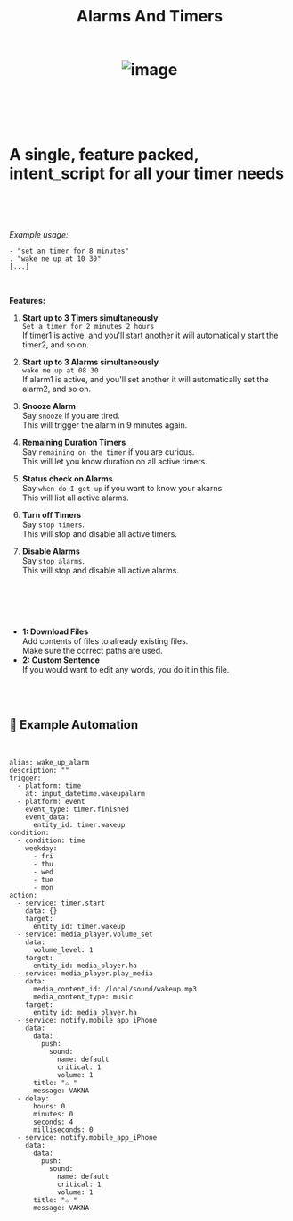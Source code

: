
<h1 align="center">
<br>

Alarms And Timers<br>
<br>

![image](https://github.com/pungkula1337anka/Voice-Stuff/assets/105579081/b034fb2d-28a3-4564-aa55-ad5ed24a4d99)


</h1><br>
<br><br>

# __A single, feature packed, intent_script for all your timer needs__ <br><br>


<br>

_Example usage:_
```
- "set an timer for 8 minutes"
. "wake ne up at 10 30"
[...] 
```
<br>

__Features:__

1. __Start up to 3 Timers simultaneously__  <br> 
`Set a timer for 2 minutes 2 hours` <br>
If timer1 is active, and you'll start another it will automatically start the timer2, and so on. <br>

2. __Start up to 3 Alarms simultaneously__  <br> 
`wake me up at 08 30` <br>
If alarm1 is active, and you'll set another it will automatically set the alarm2, and so on. <br>

3. __Snooze Alarm__  <br> 
Say `snooze` if you are tired. <br>
This will trigger the alarm in 9 minutes again. <br>

4. __Remaining Duration Timers__  <br> 
Say `remaining on the timer` if you are curious. <br>
This will let you know duration on all active timers. <br>

5. __Status check on Alarms__  <br> 
Say `when do I get up` if you want to know your akarns <br>
This will list all active alarms. <br>

6. __Turn off Timers__  <br> 
Say `stop timers`. <br>
This will stop and disable all active timers. <br>

7. __Disable Alarms__  <br> 
Say `stop alarms`. <br>
This will stop and disable all active alarms. <br>





<br><br>

<br>


- **1: Download Files** <br>
Add contents of files to already existing files. <br>
Make sure the correct paths are used. <br>
- **2: Custom Sentence** <br>
If you would want to edit any words, you do it in this file. <br> 

<br><br>


## 🦆 Example Automation <br>

<br>

```
alias: wake_up_alarm
description: ""
trigger:
  - platform: time
    at: input_datetime.wakeupalarm
  - platform: event
    event_type: timer.finished
    event_data:
      entity_id: timer.wakeup    
condition:
  - condition: time
    weekday:
      - fri
      - thu
      - wed
      - tue
      - mon
action:
  - service: timer.start
    data: {}
    target:
      entity_id: timer.wakeup
  - service: media_player.volume_set
    data:
      volume_level: 1
    target:
      entity_id: media_player.ha
  - service: media_player.play_media
    data:
      media_content_id: /local/sound/wakeup.mp3
      media_content_type: music
    target:
      entity_id: media_player.ha
  - service: notify.mobile_app_iPhone
    data:
      data:
        push:
          sound:
            name: default
            critical: 1
            volume: 1
      title: "⚠️ "
      message: VAKNA
  - delay:
      hours: 0
      minutes: 0
      seconds: 4
      milliseconds: 0
  - service: notify.mobile_app_iPhone
    data:
      data:
        push:
          sound:
            name: default
            critical: 1
            volume: 1
      title: "⚠️ "
      message: VAKNA
```

<br><br>
